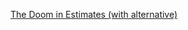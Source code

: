 <a href="./blog_estimation.html" class="link dim white f4 pa2" >The Doom in Estimates (with alternative)</a>
